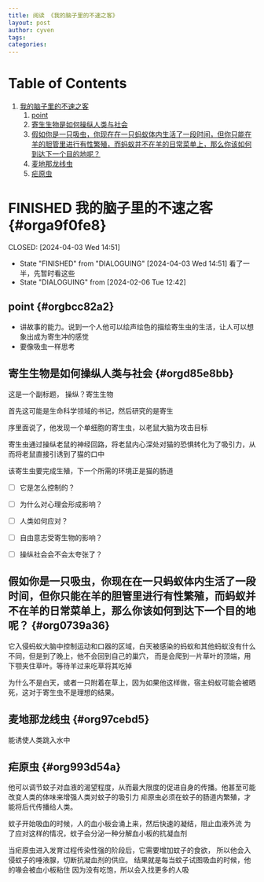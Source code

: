 ```yaml
---
title: 阅读 《我的脑子里的不速之客》
layout: post
author: cyven
tags:
categories:
---
```



# Table of Contents

1.  [我的脑子里的不速之客](#orga9f0fe8)
    1.  [point](#orgbcc82a2)
    2.  [寄生生物是如何操纵人类与社会](#orgd85e8bb)
    3.  [假如你是一只吸虫，你现在在一只蚂蚁体内生活了一段时间，但你只能在羊的胆管里进行有性繁殖，而蚂蚁并不在羊的日常菜单上，那么你该如何到达下一个目的地呢？](#org0739a36)
    4.  [麦地那龙线虫](#org97cebd5)
    5.  [疟原虫](#org993d54a)



# FINISHED 我的脑子里的不速之客 {#orga9f0fe8}

<p><span class="timestamp-wrapper"><span class="timestamp-kwd">CLOSED:</span> <span class="timestamp">[2024-04-03 Wed 14:51]</span></span></p>

-   State "FINISHED"   from "DIALOGUING" <span class="timestamp-wrapper"><span class="timestamp">[2024-04-03 Wed 14:51] </span></span>
    看了一半，先暂时看这些
-   State "DIALOGUING" from              <span class="timestamp-wrapper"><span class="timestamp">[2024-02-06 Tue 12:42]</span></span>




## point {#orgbcc82a2}

-   讲故事的能力。说到一个人他可以绘声绘色的描绘寄生虫的生活，让人可以想象出成为寄生冲的感觉
-   要像吸虫一样思考




## 寄生生物是如何操纵人类与社会 {#orgd85e8bb}

这是一个副标题，
操纵？寄生生物

首先这可能是生命科学领域的书记，然后研究的是寄生

序里面说了，他发现一个单细胞的寄生虫，以老鼠大脑为攻击目标

寄生虫通过操纵老鼠的神经回路，将老鼠内心深处对猫的恐惧转化为了吸引力，从而将老鼠直接引诱到了猫的口中

该寄生虫要完成生殖，下一个所需的环境正是猫的肠道

-   [ ] 它是怎么控制的？
-   [ ] 为什么对心理会形成影响？
-   [ ] 人类如何应对？
-   [ ] 自由意志受寄生物的影响？
-   [ ] 操纵社会会不会太夸张了？




## 假如你是一只吸虫，你现在在一只蚂蚁体内生活了一段时间，但你只能在羊的胆管里进行有性繁殖，而蚂蚁并不在羊的日常菜单上，那么你该如何到达下一个目的地呢？ {#org0739a36}

它入侵蚂蚁大脑中控制运动和口器的区域，白天被感染的蚂蚁和其他蚂蚁没有什么不同，但是到了晚上，他不会回到自己的巢穴，
而是会爬到一片草叶的顶端，用下颚夹住草叶。等待羊过来吃草将其吃掉

为什么不是白天，或者一只附着在草上，因为如果他这样做，宿主蚂蚁可能会被晒死，这对于寄生虫不是理想的结果。




## 麦地那龙线虫 {#org97cebd5}

能诱使人类跳入水中




## 疟原虫 {#org993d54a}

他可以调节蚊子对血液的渴望程度，从而最大限度的促进自身的传播。他甚至可能改变人类的体味来增强人类对蚊子的吸引力
疟原虫必须在蚊子的肠道内繁殖，才能将后代传播给人类。

蚊子开始吸血的时候，人的血小板会涌上来，然后快速的凝结，阻止血液外流
为了应对这样的情况，蚊子会分泌一种分解血小板的抗凝血剂

当疟原虫进入发育过程传染性强的阶段后，它需要增加蚊子的食欲，
所以他会入侵蚊子的唾液腺，切断抗凝血剂的供应。
结果就是每当蚊子试图吸血的时候，他的喙会被血小板粘住
因为没有吃饱，所以会入找更多的人吸
